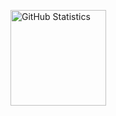 [<img height="153px" alt="GitHub Statistics" src="http://github-readme-streak-stats.herokuapp.com/?user=eduardoldev&amp;theme=radical"/>](https://github.com/)
